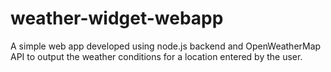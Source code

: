 # weather-widget-webapp
A simple web app developed using node.js backend and OpenWeatherMap API to output the weather conditions for a location entered by the user.

